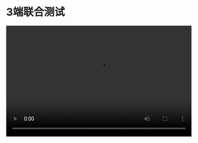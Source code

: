 # 3端联合测试

<video src="https://www.douyin.com/user/MS4wLjABAAAA78dDBCZJxIdMz-E-5VVPhYZl2tQuFNCCKZyjUG319HCtFawWaf_MnKC42YJmAFKv?modal_id=7108230733633801508&showTab=post" controls="controls" width="500" height="300">您的浏览器不支持播放该视频！</video>
